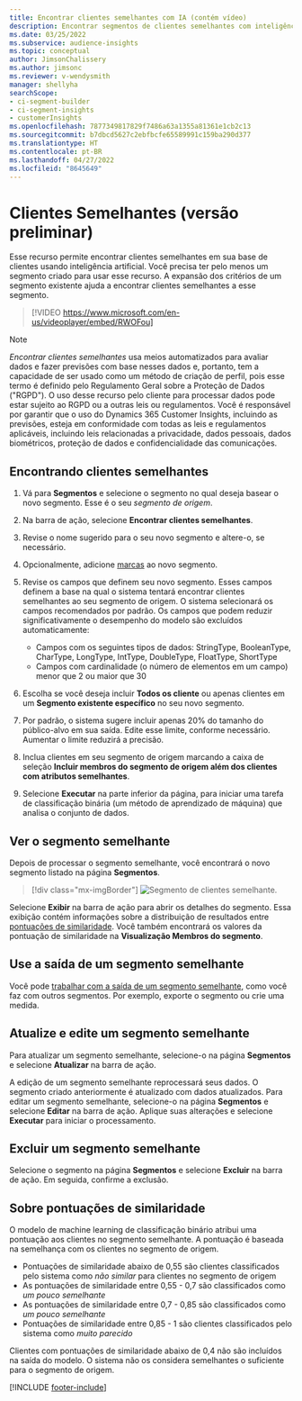 ```yaml
---
title: Encontrar clientes semelhantes com IA (contém vídeo)
description: Encontrar segmentos de clientes semelhantes com inteligência artificial.
ms.date: 03/25/2022
ms.subservice: audience-insights
ms.topic: conceptual
author: JimsonChalissery
ms.author: jimsonc
ms.reviewer: v-wendysmith
manager: shellyha
searchScope:
- ci-segment-builder
- ci-segment-insights
- customerInsights
ms.openlocfilehash: 7877349817829f7486a63a1355a81361e1cb2c13
ms.sourcegitcommit: b7dbcd5627c2ebfbcfe65589991c159ba290d377
ms.translationtype: HT
ms.contentlocale: pt-BR
ms.lasthandoff: 04/27/2022
ms.locfileid: "8645649"
---
```

# <a name="similar-customers-preview"></a>Clientes Semelhantes (versão preliminar)

Esse recurso permite encontrar clientes semelhantes em sua base de clientes usando inteligência artificial. Você precisa ter pelo menos um segmento criado para usar esse recurso. A expansão dos critérios de um segmento existente ajuda a encontrar clientes semelhantes a esse segmento.

> [!VIDEO https://www.microsoft.com/en-us/videoplayer/embed/RWOFou]

> [!NOTE]
> *Encontrar clientes semelhantes* usa meios automatizados para avaliar dados e fazer previsões com base nesses dados e, portanto, tem a capacidade de ser usado como um método de criação de perfil, pois esse termo é definido pelo Regulamento Geral sobre a Proteção de Dados ("RGPD"). O uso desse recurso pelo cliente para processar dados pode estar sujeito ao RGPD ou a outras leis ou regulamentos. Você é responsável por garantir que o uso do Dynamics 365 Customer Insights, incluindo as previsões, esteja em conformidade com todas as leis e regulamentos aplicáveis, incluindo leis relacionadas a privacidade, dados pessoais, dados biométricos, proteção de dados e confidencialidade das comunicações.

## <a name="finding-similar-customers"></a>Encontrando clientes semelhantes

1. Vá para **Segmentos** e selecione o segmento no qual deseja basear o novo segmento. Esse é o seu *segmento de origem*.

1. Na barra de ação, selecione **Encontrar clientes semelhantes**.

1. Revise o nome sugerido para o seu novo segmento e altere-o, se necessário.

1. Opcionalmente, adicione [marcas](work-with-tags-columns.md#manage-tags) ao novo segmento.

1. Revise os campos que definem seu novo segmento. Esses campos definem a base na qual o sistema tentará encontrar clientes semelhantes ao seu segmento de origem. O sistema selecionará os campos recomendados por padrão.
  Os campos que podem reduzir significativamente o desempenho do modelo são excluídos automaticamente:
  
   - Campos com os seguintes tipos de dados: StringType, BooleanType, CharType, LongType, IntType, DoubleType, FloatType, ShortType
   - Campos com cardinalidade (o número de elementos em um campo) menor que 2 ou maior que 30

1. Escolha se você deseja incluir **Todos os cliente** ou apenas clientes em um **Segmento existente específico** no seu novo segmento.

1. Por padrão, o sistema sugere incluir apenas 20% do tamanho do público-alvo em sua saída. Edite esse limite, conforme necessário. Aumentar o limite reduzirá a precisão.

1. Inclua clientes em seu segmento de origem marcando a caixa de seleção **Incluir membros do segmento de origem além dos clientes com atributos semelhantes**.

1. Selecione **Executar** na parte inferior da página, para iniciar uma tarefa de classificação binária (um método de aprendizado de máquina) que analisa o conjunto de dados.

## <a name="view-the-similar-segment"></a>Ver o segmento semelhante

Depois de processar o segmento semelhante, você encontrará o novo segmento listado na página **Segmentos**.

> [!div class="mx-imgBorder"]
> ![Segmento de clientes semelhante.](media/expanded-segment.png "Segmento de clientes semelhante")

Selecione **Exibir** na barra de ação para abrir os detalhes do segmento. Essa exibição contém informações sobre a distribuição de resultados entre [pontuações de similaridade](#about-similarity-scores). Você também encontrará os valores da pontuação de similaridade na **Visualização Membros do segmento**.

## <a name="use-the-output-of-a-similar-segment"></a>Use a saída de um segmento semelhante

Você pode [trabalhar com a saída de um segmento semelhante](segments.md), como você faz com outros segmentos. Por exemplo, exporte o segmento ou crie uma medida.

## <a name="refresh-and-edit-a-similar-segment"></a>Atualize e edite um segmento semelhante

Para atualizar um segmento semelhante, selecione-o na página **Segmentos** e selecione **Atualizar** na barra de ação.

A edição de um segmento semelhante reprocessará seus dados. O segmento criado anteriormente é atualizado com dados atualizados.
Para editar um segmento semelhante, selecione-o na página **Segmentos** e selecione **Editar** na barra de ação. Aplique suas alterações e selecione **Executar** para iniciar o processamento.

## <a name="delete-a-similar-segment"></a>Excluir um segmento semelhante

Selecione o segmento na página **Segmentos** e selecione **Excluir** na barra de ação. Em seguida, confirme a exclusão.

## <a name="about-similarity-scores"></a>Sobre pontuações de similaridade

O modelo de machine learning de classificação binário atribui uma pontuação aos clientes no segmento semelhante. A pontuação é baseada na semelhança com os clientes no segmento de origem.

- Pontuações de similaridade abaixo de 0,55 são clientes classificados pelo sistema como *não similar* para clientes no segmento de origem
- As pontuações de similaridade entre 0,55 - 0,7 são classificados como *um pouco semelhante*
- As pontuações de similaridade entre 0,7 - 0,85 são classificados como *um pouco semelhante*
- Pontuações de similaridade entre 0,85 - 1 são clientes classificados pelo sistema como *muito parecido*

Clientes com pontuações de similaridade abaixo de 0,4 não são incluídos na saída do modelo. O sistema não os considera semelhantes o suficiente para o segmento de origem.

[!INCLUDE [footer-include](includes/footer-banner.md)]
